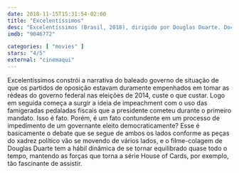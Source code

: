 ```yaml
---
date: 2018-11-15T15:31:54-02:00
title: "Excelentíssimos"
desc: "Excelentíssimos (Brasil, 2018), dirigido por Douglas Duarte. Documentário, política, impeachment, House of Cards, história, poder, corrupção."
imdb: "9046772"

categories: [ "movies" ]
stars: "4/5"
external: "cinemaqui"
---
```

Excelentíssimos constrói a narrativa do baleado governo de situação de que os partidos de oposição estavam duramente empenhados em tomar as rédeas do governo federal nas eleições de 2014, custe o que custar. Logo em seguida começa a surgir a ideia de impeachment com o uso das famigeradas pedaladas fiscais que a presidente cometeu durante o primeiro mandato. Isso é fato. Porém, é um fato contundente em um processo de impedimento de um governante eleito democraticamente? Esse é basicamente o debate que se segue de ambos os lados conforme as peças do xadrez político vão se movendo de vários lados, e o filme-colagem de Douglas Duarte tem a hábil dinâmica de se tornar equilibrado quase todo o tempo, mantendo as forças que torna a série House of Cards, por exemplo, tão fascinante de assistir.
